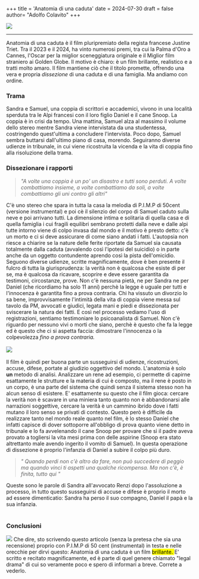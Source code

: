 +++
title = 'Anatomia di una caduta'
date = 2024-07-30
draft = false
author= "Adolfo Colavito"
+++ 

<img src="/images/AnatomiaCaduta.png" class="img-fluid">
<hr>


<p>
Anatomia di una caduta è il film pluripremiato della regista francese Justine Triet. Tra il 2023 e il 2024, ha vinto numerosi premi, tra cui la Palma d'Oro a Cannes, l'Oscar per la miglior sceneggiatura originale e il Miglior film straniero ai Golden Globe. Il motivo è chiaro: è un film brillante, realistico e a tratti molto amaro.
Il film mantiene ciò che il titolo promette, offrendo una vera e propria <em> dissezione </em> di una caduta e di una famiglia. Ma andiamo con ordine.
<h3>Trama</h3>
<p>Sandra e Samuel, una coppia di scrittori e accademici, vivono in una località sperduta tra le Alpi francesi con il loro figlio Daniel e il cane Snoop. La coppia è in crisi da tempo. Una mattina, Samuel alza al massimo il volume dello stereo mentre Sandra viene intervistata da una studentessa, costringendo quest'ultima a concludere l'intervista. Poco dopo, Samuel sembra buttarsi dall'ultimo piano di casa, morendo. Seguiranno diverse udienze in tribunale, in cui viene ricostruita la vicenda e la vita di coppia fino alla risoluzione della trama.  </p>
<h3>Dissezionare i rapporti </h3>

<blockquote> <em> "A volte una coppia è un po' un disastro e tutti sono perduti. A volte combattiamo insieme, a volte combattiamo da soli, a volte combattiamo gli uni contro gli altri" </em> </blockquote>

C'è uno stereo che spara in tutta la casa la melodia di P.I.M.P di 50cent (versione instrumental) e poi cè il silenzio del corpo di Samuel caduto sulla neve e poi arrivano tutti. La dimensione intima e solitaria di quella casa e di quella famiglia i cui fragili equilibri sembrano protetti dalla neve e dalle alpi tutte intorno viene di colpo invasa dal mondo e il motivo è presto detto: c'è un morto e ci si deve assicurare di come siano andati i fatti. L'autopsia non riesce a chiarire se la nature delle ferite riportate da Samuel sia causata totalmente dalla caduta (avvalendo così l'ipotesi del suicidio) o in parte anche da un oggetto contundente aprendo così la pista dell'omicidio. Seguono diverse udienze, scritte magnificamente, dove è ben presente il fulcro di tutta la giurisprudenza: la verità non è qualcosa che esiste di per se, ma è qualcosa da ricavare, scoprire e deve essere garantita da testimoni, circostanze, prove. Non c'è nessuna pietà, ne per Sandra ne per Daniel (che ricordiamo ha solo 11 anni) perchè la legge è uguale per tutti e l'innocenza è garantita fino a prova contraria. Chi ha vissuto un divorzio lo sa bene, improvvisamente l'intimità della vita di coppia viene messa sul tavolo da PM, avvocati e giudici, legata mani e piedi e dissezionata per sviscerare la natura dei fatti. E così nel processo vediamo l'uso di registrazioni, sentiamo testimoniare lo psicoanalista di Samuel. Non c'è riguardo per nessuno vivi o morti che siano, perchè è questo che fa la legge ed è questo che ci si aspetta faccia: dimostrare l'innocenza o la colpevolezza <em>  fino a prova contraria.  </em> <br><br>
<img src ="/images/Daniel.jpg" class="img-fluid"> <br> <br>
Il film  è quindi per buona parte un susseguirsi di udienze, ricostruzioni, accuse, difese, portate al giudizio oggettivo del mondo. L'anatomia è solo <strong> un </strong> metodo di analisi. Analizzare un rene ad esempio,  ci permette di capirne esattamente le strutture e la materia di cui è composto, ma il rene è posto in un corpo, è una parte del sistema che quindi senza il sistema stesso non ha alcun senso di esistere. E' esattamente su questo che il film gioca: cercare la verità non è scavare in una miniera tanto quanto non è abbandonarsi alle narrazioni soggettive, cercare la verità è un cammino ibrido dove i fatti mutano il loro senso se privati di contesto. Questo però è difficile da realizzare tanto nel mondo reale quanto nel film, è lo stesso Daniel che  infatti capisce di dover sottoporre all'obbligo di prova quanto viene detto in tribunale e lo fa avvelenando il cane Snoop per provare che sì il padre aveva provato a togliersi la vita mesi prima con delle aspirine (Snoop era stato altrettanto male avendo ingerito il vomito di Samuel). In questa operazione di dissezione è proprio l'infanzia di  Daniel a subire il colpo più duro.
<blockquote> <em> " Quando perdi non c'è altro da fare, non può succedere di peggio ma quando vinci ti aspetti una qualche ricompensa. Ma non c'è, è finita, tutto qui " </em> </blockquote>
Queste sono le parole di Sandra all'avvocato Renzi dopo l'assoluzione a processo, in tutto questo susseguirsi di accuse e difese è proprio il morto ad essere dimenticatio: Sandra ha perso il suo compagno, Daniel il papà e la sua infanzia.
<br> <br>
<h3> Conclusioni </h3>
<img src="/images/Anatomia2.png" class="img-fluid" >
Che dire, sto scrivendo questo articolo (senza la pretesa che sia una recensione) proprio con P.I.M.P di 50 cent (instrumental) in testa e nelle orecchie per dirvi questo: Anatomia di una caduta è un film <mark> brillante. </mark> E' scritto e recitato magnificamente, ed è parte di quel genere chiamato "legal drama" di cui so veramente poco e spero di informari a breve. Correte a vederlo. 
 
</p> 